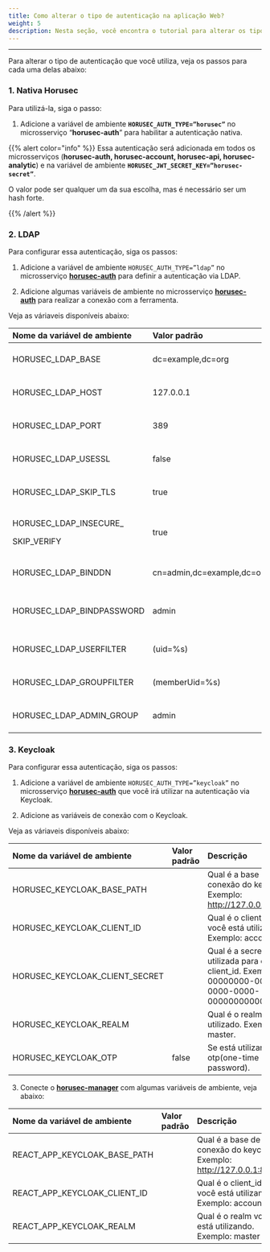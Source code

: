 ```yaml
---
title: Como alterar o tipo de autenticação na aplicação Web?
weight: 5
description: Nesta seção, você encontra o tutorial para alterar os tipos de autenticação disponíveis na aplicação Web do Horusec.
---
```


---
Para alterar o tipo de autenticação que você utiliza, veja os passos para cada uma delas abaixo: 


### **1. Nativa Horusec**

Para utilizá-la, siga o passo:

1. Adicione a variável de ambiente **`HORUSEC_AUTH_TYPE=”horusec”`** no microsserviço “**horusec-auth**” para habilitar a autenticação nativa.

{{% alert color="info" %}}
Essa autenticação será adicionada em todos os microsserviços \(**horusec-auth, horusec-account, horusec-api, horusec-analytic**\) e na variável de ambiente  **`HORUSEC_JWT_SECRET_KEY=”horusec-secret”`**. 

O valor pode ser qualquer um da sua escolha, mas é necessário ser um hash forte.

{{% /alert %}}

### **2. LDAP**

Para configurar essa autenticação, siga os passos: 

1. Adicione a variável de ambiente `HORUSEC_AUTH_TYPE=”ldap”` no microsserviço [**horusec-auth**](https://github.com/ZupIT/horusec/tree/master/horusec-auth#horusec-auth)  para definir a autenticação via LDAP.

2. Adicione algumas variáveis de ambiente no microsserviço [**horusec-auth**](https://github.com/ZupIT/horusec/tree/master/horusec-auth#horusec-auth) para realizar a conexão com a ferramenta. 

Veja as váriaveis disponíveis abaixo:   


<table>
  <thead>
    <tr>
      <th style="text-align:left"><b>Nome da vari&#xE1;vel de ambiente</b>
      </th>
      <th style="text-align:left"><b>Valor padr&#xE3;o</b>
      </th>
      <th style="text-align:left"><b>Descri&#xE7;&#xE3;o</b>
      </th>
    </tr>
  </thead>
  <tbody>
    <tr>
      <td style="text-align:left">HORUSEC_LDAP_BASE</td>
      <td style="text-align:left">dc=example,dc=org</td>
      <td style="text-align:left">Base de conex&#xE3;o do LDAP.</td>
    </tr>
    <tr>
      <td style="text-align:left">HORUSEC_LDAP_HOST</td>
      <td style="text-align:left">127.0.0.1</td>
      <td style="text-align:left">Host de conex&#xE3;o do LDAP.</td>
    </tr>
    <tr>
      <td style="text-align:left">HORUSEC_LDAP_PORT</td>
      <td style="text-align:left">389</td>
      <td style="text-align:left">Porta de conex&#xE3;o do LDAP.</td>
    </tr>
    <tr>
      <td style="text-align:left">HORUSEC_LDAP_USESSL</td>
      <td style="text-align:left">false</td>
      <td style="text-align:left">Verifica se voc&#xEA; deseja usar o SSL.</td>
    </tr>
    <tr>
      <td style="text-align:left">HORUSEC_LDAP_SKIP_TLS</td>
      <td style="text-align:left">true</td>
      <td style="text-align:left">Verifica se voc&#xEA; deseja pular o TLS.</td>
    </tr>
    <tr>
      <td style="text-align:left">
        <p>HORUSEC_LDAP_INSECURE_</p>
        <p>SKIP_VERIFY</p>
      </td>
      <td style="text-align:left">true</td>
      <td style="text-align:left">Verifica se voc&#xEA; desejar pular a verifica&#xE7;&#xE3;o de inseguran&#xE7;a.</td>
    </tr>
    <tr>
      <td style="text-align:left">HORUSEC_LDAP_BINDDN</td>
      <td style="text-align:left">cn=admin,dc=example,dc=org</td>
      <td style="text-align:left">Defini&#xE7;&#xE3;o para a entidade admin do Ldap.</td>
    </tr>
    <tr>
      <td style="text-align:left">HORUSEC_LDAP_BINDPASSWORD</td>
      <td style="text-align:left">admin</td>
      <td style="text-align:left">Defini&#xE7;&#xE3;o da senha da entidade admin do ldap.</td>
    </tr>
    <tr>
      <td style="text-align:left">HORUSEC_LDAP_USERFILTER</td>
      <td style="text-align:left">(uid=%s)</td>
      <td style="text-align:left">Qual &#xE9; a forma de filtros para os usu&#xE1;rios.</td>
    </tr>
    <tr>
      <td style="text-align:left">HORUSEC_LDAP_GROUPFILTER</td>
      <td style="text-align:left">(memberUid=%s)</td>
      <td style="text-align:left">Qual &#xE9; a forma de filtro de para os grupos.</td>
    </tr>
    <tr>
      <td style="text-align:left">HORUSEC_LDAP_ADMIN_GROUP</td>
      <td style="text-align:left">admin</td>
      <td style="text-align:left">Qual &#xE9; o nome do grupo de administradores.</td>
    </tr>
  </tbody>
</table>

### **3. Keycloak**

Para configurar essa autenticação, siga os passos:

1. Adicione a variável de ambiente `HORUSEC_AUTH_TYPE=”keycloak”` no microsserviço [**horusec-auth**](https://github.com/ZupIT/horusec/tree/master/horusec-auth#horusec-auth) que você irá utilizar na autenticação via Keycloak.

2. Adicione as variáveis de conexão com o Keycloak.

Veja as váriaveis disponíveis abaixo:   

| **Nome da variável de ambiente** | **Valor padrão** | **Descrição** |
| :--- | :--- | :--- |
| HORUSEC\_KEYCLOAK\_BASE\_PATH |  | Qual é a base de conexão do keycloak.  Exemplo: http://127.0.0.1:8080. |
| HORUSEC\_KEYCLOAK\_CLIENT\_ID |  | Qual é o client\_id que você está utilizando. Exemplo: account. |
| HORUSEC\_KEYCLOAK\_CLIENT\_SECRET |  | Qual é a secret utilizada para o client\_id.  Exemplo: 00000000-0000-0000-0000-000000000000. |
| HORUSEC\_KEYCLOAK\_REALM |  | Qual é o realm utilizado.  Exemplo: master. |
| HORUSEC\_KEYCLOAK\_OTP | false | Se está utilizando otp\(one-time password\). |

3. Conecte o [**horusec-manager**](https://github.com/ZupIT/horusec/tree/master/horusec-manager) com algumas variáveis de ambiente, veja abaixo: 

| **Nome da variável de ambiente** | **Valor padrão** | **Descrição** |
| :--- | :--- | :--- |
| REACT\_APP\_KEYCLOAK\_BASE\_PATH |  | Qual é a base de conexão do keycloak.  Exemplo: http://127.0.0.1:8080. |
| REACT\_APP\_KEYCLOAK\_CLIENT\_ID |  | Qual é o client\_id que você está utilizando. Exemplo: account. |
| REACT\_APP\_KEYCLOAK\_REALM |  | Qual é o realm você está utilizando.  Exemplo: master |
